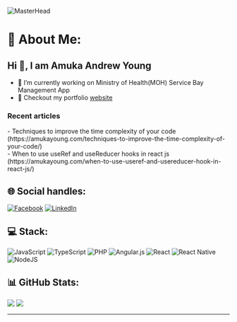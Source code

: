 ![MasterHead](https://amukayoung.com/wp-content/uploads/2023/04/amukaandrewyoung-e1681314083521.jpg)
# 💫 About Me:
<h2> Hi 👋, I am Amuka Andrew Young </h2>

- 🔭 I’m currently working on Ministry of Health(MOH) Service Bay Management App
- 🔭 Checkout my portfolio [website](http://amukayoung.com/)
<h3>Recent articles</h3>
- Techniques to improve the time complexity of your code (https://amukayoung.com/techniques-to-improve-the-time-complexity-of-your-code/)<br>
- When to use useRef and useReducer hooks in react js (https://amukayoung.com/when-to-use-useref-and-usereducer-hook-in-react-js/)



## 🌐 Social handles:
[![Facebook](https://img.shields.io/badge/Facebook-%231877F2.svg?logo=Facebook&logoColor=white)](https://facebook.com/https://www.facebook.com/amuka.young) [![LinkedIn](https://img.shields.io/badge/LinkedIn-%230077B5.svg?logo=linkedin&logoColor=white)](https://linkedin.com/in/https://www.linkedin.com/in/andrewamuka/) 

## 💻 Stack:
![JavaScript](https://img.shields.io/badge/javascript-%23323330.svg?style=for-the-badge&logo=javascript&logoColor=%23F7DF1E) ![TypeScript](https://img.shields.io/badge/typescript-%23007ACC.svg?style=for-the-badge&logo=typescript&logoColor=white) ![PHP](https://img.shields.io/badge/php-%23777BB4.svg?style=for-the-badge&logo=php&logoColor=white) ![Angular.js](https://img.shields.io/badge/angular.js-%23E23237.svg?style=for-the-badge&logo=angularjs&logoColor=white) ![React](https://img.shields.io/badge/react-%2320232a.svg?style=for-the-badge&logo=react&logoColor=%2361DAFB) ![React Native](https://img.shields.io/badge/react_native-%2320232a.svg?style=for-the-badge&logo=react&logoColor=%2361DAFB) ![NodeJS](https://img.shields.io/badge/node.js-6DA55F?style=for-the-badge&logo=node.js&logoColor=white)
## 📊 GitHub Stats:
![](https://github-readme-stats.vercel.app/api?username=Amukayoung&theme=dark&hide_border=false&include_all_commits=true&count_private=true)
![](https://github-readme-streak-stats.herokuapp.com/?user=Amukayoung&theme=dark&hide_border=false)<br/>

---

